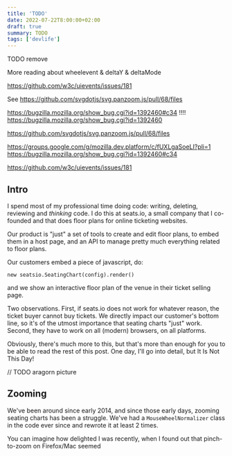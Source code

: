 ```yaml
---
title: 'TODO'
date: 2022-07-22T8:00:00+02:00
draft: true
summary: TODO
tags: ['devlife']
---
```


TODO remove

More reading about wheelevent & deltaY & deltaMode

https://github.com/w3c/uievents/issues/181

See https://github.com/svgdotjs/svg.panzoom.js/pull/68/files


https://bugzilla.mozilla.org/show_bug.cgi?id=1392460#c34 !!!!
https://bugzilla.mozilla.org/show_bug.cgi?id=1392460

https://github.com/svgdotjs/svg.panzoom.js/pull/68/files

https://groups.google.com/g/mozilla.dev.platform/c/fUXLgaSoeLI?pli=1
https://bugzilla.mozilla.org/show_bug.cgi?id=1392460#c34

https://github.com/w3c/uievents/issues/181


## Intro
I spend most of my professional time doing code: writing, deleting, reviewing and _thinking_ code. I do this at seats.io, a small company that I co-founded and that does floor plans for online ticketing websites.    

Our product is "just" a set of tools to create and edit floor plans, to embed them in a host page, and an API to manage pretty much everything related to floor plans. 

Our customers embed a piece of javascript, do:  

```new seatsio.SeatingChart(config).render()``` 

and we show an interactive floor plan of the venue in their ticket selling page. 

Two observations. First, if seats.io does not work for whatever reason, the ticket buyer cannot buy tickets. We directly impact our customer's bottom line, so it's of the utmost importance that seating charts "just" work.  
Second, they have to work on all (modern) browsers, on all platforms.   

Obviously, there's much more to this, but that's more than enough for you to be able to read the rest of this post. One day, I'll go into detail, but It Is Not This Day!

// TODO aragorn picture

## Zooming
We've been around since early 2014, and since those early days, zooming seating charts has been a struggle. We've had a `MouseWheelNormalizer` class in the code ever since and rewrote it at least 2 times.

You can imagine how delighted I was recently, when I found out that pinch-to-zoom on Firefox/Mac seemed 





